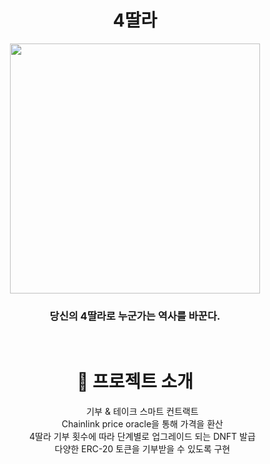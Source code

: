 <div align="center">
<h1>4딸라</h1>
<img src="https://i.namu.wiki/i/NwNrY0k4ZfvftBuYfrknvyYrMK8QMpiEtCLCFMfondCosxfpm-PtIV3P4M_iCNYlXoo6y4Vz9I3B0L73sJdzZqiU9aPNWkOa3zloD0OK_sl1ZHhx76TSc3te9JlYbFEpmtyO4pC2zo9xHYD_zNCGRA.webp"
    width="400"
 />
 <h3>당신의 4딸라로 누군가는 역사를 바꾼다.</h3>

<br/>

<h1>📖 프로젝트 소개</h1>

<ul style="list-style: none;">
    <li>기부 & 테이크 스마트 컨트랙트</li>
    <li>Chainlink price oracle을 통해 가격을 환산</li>
    <li>4딸라 기부 횟수에 따라 단계별로 업그레이드 되는 DNFT 발급</li>
    <li>다양한 ERC-20 토큰을 기부받을 수 있도록 구현</li>
</ul>
</div>
